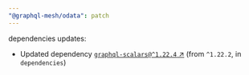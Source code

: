 ```yaml
---
"@graphql-mesh/odata": patch
---
```

dependencies updates:
  - Updated dependency [`graphql-scalars@^1.22.4` ↗︎](https://www.npmjs.com/package/graphql-scalars/v/1.22.4) (from `^1.22.2`, in `dependencies`)
